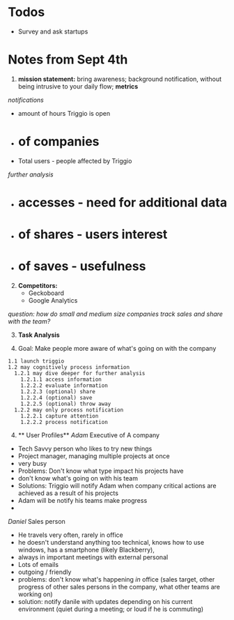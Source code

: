 # Todos

- Survey and ask startups

# Notes from Sept 4th
1. **mission statement:** bring awareness; background notification, without being intrusive to your daily flow;
  **metrics** 

  *notifications*
  - amount of hours Triggio is open
  - # of companies
  - Total users - people affected by Triggio
  
  *further analysis*
  - # accesses - need for additional data
  - # of shares - users interest
  - # of saves - usefulness
2. **Competitors:**
   - Geckoboard
   - Google Analytics
   
*question: how do small and medium size companies track sales and share with the team?*

3. **Task Analysis**

  1. Goal: Make people more aware of what's going on with the company

    1.1 launch triggio
    1.2 may cognitively process information
      1.2.1 may dive deeper for further analysis
        1.2.1.1 access information
        1.2.2.2 evaluate information
        1.2.2.3 (optional) share
        1.2.2.4 (optional) save
        1.2.2.5 (optional) throw away
      1.2.2 may only process notification
        1.2.2.1 capture attention
        1.2.2.2 process notification
4. ** User Profiles**
  *Adam* Executive of A company
  - Tech Savvy person who likes to try new things
  - Project manager, managing multiple projects at once
  - very busy
  - Problems: Don't know what type impact his projects have
  -  don't know what's going on with his team
  - Solutions: Triggio will notify Adam when company critical actions are achieved as a result of his projects
  - Adam will be notify his teams make progress
  - 
  *Daniel* Sales person
  - He travels very often, rarely in office
  - he doesn't understand anything too technical, knows how to use windows, has a smartphone (likely Blackberry),
  - always in important meetings with external personal
  - Lots of emails 
  - outgoing / friendly
  - problems: don't know what's happening *in* office (sales target, other progress of other sales persons in the company, what other teams are working on)
  - solution: notify danile with updates depending on his current environment (quiet during a meeting; or loud if he is commuting)
